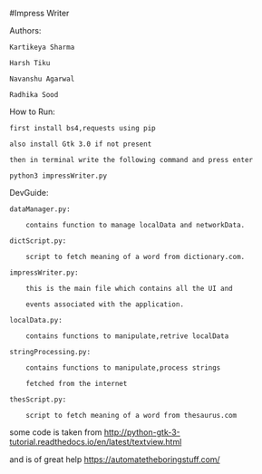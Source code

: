 #Impress Writer

Authors:

	Kartikeya Sharma

	Harsh Tiku

	Navanshu Agarwal

	Radhika Sood

How to Run:

    first install bs4,requests using pip

    also install Gtk 3.0 if not present

    then in terminal write the following command and press enter

    python3 impressWriter.py

DevGuide:

	dataManager.py:

		contains function to manage localData and networkData.

	dictScript.py:

		script to fetch meaning of a word from dictionary.com.

	impressWriter.py:

		this is the main file which contains all the UI and

		events associated with the application.

	localData.py:

		contains functions to manipulate,retrive localData

	stringProcessing.py:

		contains functions to manipulate,process strings

		fetched from the internet

	thesScript.py:

		script to fetch meaning of a word from thesaurus.com



some code is taken from http://python-gtk-3-tutorial.readthedocs.io/en/latest/textview.html

and is of great help https://automatetheboringstuff.com/

